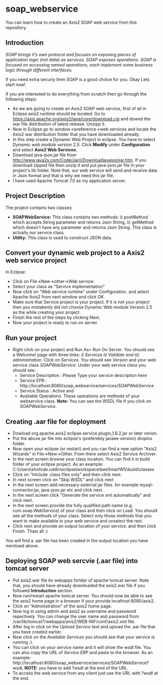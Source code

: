 # soap_webservice
You can learn how to create an Axis2 SOAP web service from this repository.

## Introduction

_SOAP brings it’s own protocol and focuses on exposing pieces of application logic (not data) as services. SOAP exposes operations. SOAP is focused on accessing named operations, each implement some business logic through different interfaces._

If you need extra securiy then SOAP is a good choice for you. Okay Lets start now!

If you are interested to do everything from scratch then go through the following steps:
* As we are going to create an Axis2 SOAP web service, first of all in Eclipse axis2 runtime should be located. Go to https://axis.apache.org/axis2/java/core/download.cgi and downd the war file distribution of latest release. Unzipp it.
* Now in Eclipse go to window->preference->web services and locate the Axis2 war distribution folder that you have downloaded already.
* In this step create a Dynamic Web Project in eclipse. You have to select _Dynamic web module version 2.5_. Click __Modify__ under __Configuration__ and select __Axis2 Web Services__. 
* Download java-json.jar file from http://www.java2s.com/Code/Jar/j/Downloadjavajsonjar.htm. If you download zipped file then unzip it and put java-json.jar file in your project's lib folder. Note that, our web service will send and receive data in Json format and that is why we need this jar file. 
* I have used Apache Tomcat 7.0 as my application server.

## Project Description

The project contains two classes:
* __SOAPWebService:__ This class contains two methods: i) postMethod which accepts String parameter and returns Json String, ii) getMethod which doesn't have any parameter and returns Json String. This class is actually our service class.
* __Utility:__ This class is used to construct JSON data.

## Convert your dynamic web project to a Axis2 web service project

In Eclipse:
* Click on File->New->other->Web service.
* Select your class as "Service implementation"
* Now click on "Web service runtime" under Configuration. and select Apache Axis2 from next window and click OK.
* Make sure that Service project is your project. If it is not your project then you mistakenly did not choose Dynamic Web module Version 2.5 as the while creating your project.
* Finish the rest of the steps by clicking Next.
* Now your project is ready to run on server.

## Run your project

* Right click on your project and Run As> Run On Server. You should see a Welcome! page with three links: _i) Services ii) Validate and iii) administration_. Click on _Services_. You should see _Version_ and your web service class _SOAPWebService_. Under your web service class you should see: 
  - Service Description : Please Type your service description here 
  - Service EPR : http://localhost:8080/soap_webservice/services/SOAPWebService
  - Service Status : Active and 
  - Available Operations. These operations are methods of your webservice class.
  __Note:__ You can see the WSDL file if you click on _SOAPWebService_. 

## Creating .aar file for deployment

* Dowload org.apache.axis2.eclipse.service.plugin_1.6.2.jar or later verion.
* Put the above jar file into eclipse's (preferebly javaee version) dropins folder.
* Now open your eclipse (or restart) and you can find a new option "Axis2 Wizards" in File->New->Other. From there select Axis2 Service Archiver.
* In the next screen browse your class location. You can find it in build folder of your eclipse project. As an example: C:\Users\shohrab.uddin\eclipse\workspace\beeSmartWS\build\classes
* Click on "Inlclude .class files only" and then click next.
* In next screen click on "Skip WSDL" and click next
* In the next screen add necessary external jar files. for example mysql-connector.jar, java-json.jar etc and click next.
* In the next screen click "Generate the service xml automatically" and click next. 
* In the next screen provide the fully qualified path name (e.g. com.soap.WebService) of your class and then click on Load. You should see all the methods of your class. Select only those methods that you want to make available in your web service and unselect the rest.
* Click next and provide an output location of your service. and then click Finish. Thats all :)

You will find a .aar file has been created in the output location you have mentioed above.

## Deploying SOAP web sercvie (.aar file) into tomcat server


* Put axis2.war file ito webapps forlder of apache tomcat server. Note that, you should have already downloaded the axis2.war file if you followed __Introduction__ section.
* Now run/restart apache tomcat server. You should now be able to see the axis2 home page in a browser if your provide localhost:8080/axis2.
* Click on "Administration" of the axis2 home page.
* Now log in using admin and axis2 as username and password repectively. You can change the user name and password from /var/lib/tomcat7/webapps/axis2/WEB-INF/conf/axis2.xml file.
* After log in click on the _Upload Service_ text and upload the .aar file that you have created earlier.
* Now click on the _Available Services_ you should see that your service is running :).
* You can click on your service name and it will show the wsdl file. You can also copy the URL of _Service ERP_ and paste to the browser. As an example: http://localhost:8080/soap_webservice/services/SOAPWebService?wsdl, __NOTE:__ you have to add ?wsdl at the end of the URL. 
* To access the web service from any client just use the URL with ?wsdl at the end. 


